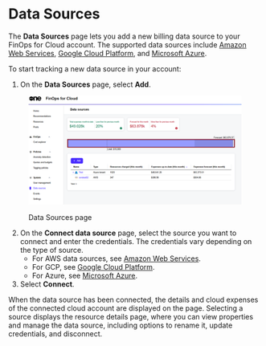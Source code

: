 # Data Sources

The **Data Sources** page lets you add a new billing data source to your FinOps for Cloud account. The supported data sources include [Amazon Web Services](amazon-web-services/), [Google Cloud Platform](google-cloud-platform.md), and [Microsoft Azure](microsoft-azure.md).&#x20;

To start tracking a new data source in your account:

1. On the **Data Sources** page, select **Add**.

<figure><img src="../../../../.gitbook/assets/ffc_data_source (1).png" alt=""><figcaption><p>Data Sources page</p></figcaption></figure>

2. On the **Connect data source** page, select the source you want to connect and enter the credentials. The credentials vary depending on the type of source.&#x20;
   * For AWS data sources, see [Amazon Web Services](amazon-web-services/).
   * For GCP, see [Google Cloud Platform](google-cloud-platform.md).
   * For Azure, see [Microsoft Azure](microsoft-azure.md).
3. Select **Connect**.&#x20;

When the data source has been connected, the details and cloud expenses of the connected cloud account are displayed on the page. Selecting a source displays the resource details page, where you can view properties and manage the data source, including options to rename it, update credentials, and disconnect.
